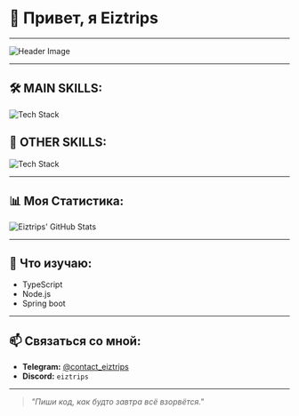 # 👾 Привет, я **Eiztrips**

---

![Header Image](https://media.giphy.com/media/2tNf1N6fVe1de/giphy.gif)  

---

## 🛠️ MAIN SKILLS:

![Tech Stack](https://skillicons.dev/icons?i=java,python,postgresql,linux,html,css,git)

## 🥎 OTHER SKILLS:

![Tech Stack](https://skillicons.dev/icons?i=js,nodejs,ts,react)

---

## 📊 Моя Статистика:

![Eiztrips' GitHub Stats](https://github-readme-stats.vercel.app/api?username=Eiztrips&show_icons=true&theme=radical&hide_title=true)

---

## 🌱 Что изучаю:

- TypeScript
- Node.js  
- Spring boot

---

## 📫 Связаться со мной:
- **Telegram:** [@contact_eiztrips](https://t.me/contact_eiztrips)
- **Discord:** `eiztrips`

---

> _"Пиши код, как будто завтра всё взорвётся."_
